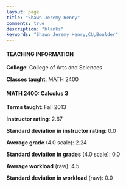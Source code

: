 ```yaml
---
layout: page
title: "Shawn Jeremy Henry" 
comments: true
description: "blanks"
keywords: "Shawn Jeremy Henry,CU,Boulder"
---
```

<head>
<script src="https://ajax.googleapis.com/ajax/libs/jquery/2.1.3/jquery.min.js"></script>
<script src="https://dl.dropboxusercontent.com/s/pc42nxpaw1ea4o9/highcharts.js?dl=0"></script>
<!-- <script src="../assets/js/highcharts.js"></script> -->
<style type="text/css">@font-face {
	font-family: "Bebas Neue";
	src: url(https://www.filehosting.org/file/details/544349/BebasNeue Regular.otf) format("opentype");
	}
	h1.Bebas { 
		font-family: "Bebas Neue", Verdana, Tahoma;
	}
</style>
</head>
	   
#### TEACHING INFORMATION

**College**: College of Arts and Sciences

**Classes taught**: MATH 2400

#### MATH 2400: Calculus 3

**Terms taught**: Fall 2013

**Instructor rating**: 2.67

**Standard deviation in instructor rating**: 0.0

**Average grade** (4.0 scale): 2.24

**Standard deviation in grades** (4.0 scale): 0.0

**Average workload** (raw): 4.5

**Standard deviation in workload** (raw): 0.0

